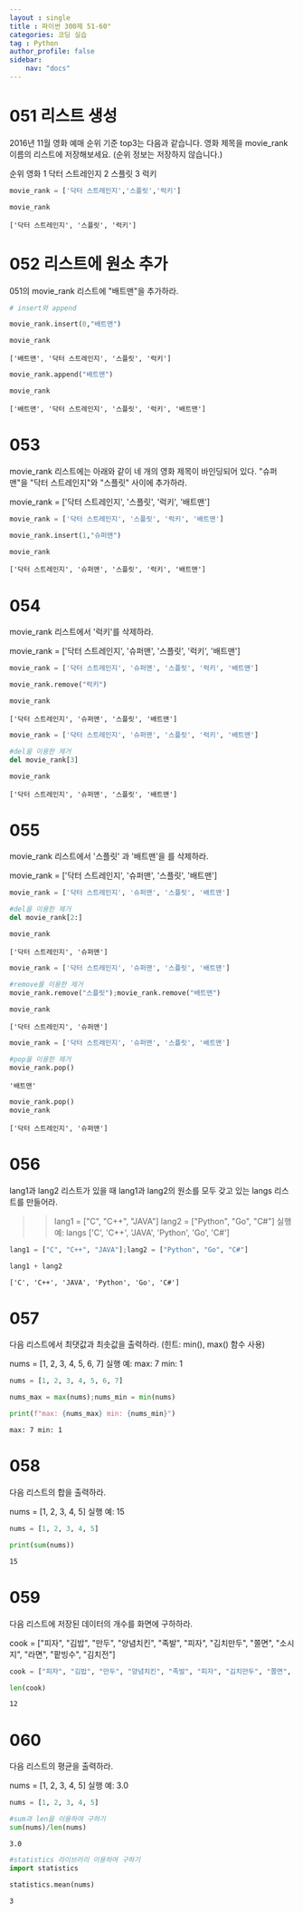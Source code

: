 ```yaml
---
layout : single
title : 파이썬 300제 51-60"
categories: 코딩 실습
tag : Python
author_profile: false
sidebar:
    nav: "docs"
---
```

# 051 리스트 생성
2016년 11월 영화 예매 순위 기준 top3는 다음과 같습니다. 영화 제목을 movie_rank 이름의 리스트에 저장해보세요. (순위 정보는 저장하지 않습니다.)

순위	영화
1	닥터 스트레인지
2	스플릿
3	럭키 


```python
movie_rank = ['닥터 스트레인지','스플릿','럭키']
```


```python
movie_rank
```




    ['닥터 스트레인지', '스플릿', '럭키']



# 052 리스트에 원소 추가
051의 movie_rank 리스트에 "배트맨"을 추가하라.


```python
# insert와 append
```


```python
movie_rank.insert(0,"배트맨")
```


```python
movie_rank
```




    ['배트맨', '닥터 스트레인지', '스플릿', '럭키']




```python
movie_rank.append("배트맨")
```


```python
movie_rank
```




    ['배트맨', '닥터 스트레인지', '스플릿', '럭키', '배트맨']



# 053
movie_rank 리스트에는 아래와 같이 네 개의 영화 제목이 바인딩되어 있다. "슈퍼맨"을 "닥터 스트레인지"와 "스플릿" 사이에 추가하라.

movie_rank = ['닥터 스트레인지', '스플릿', '럭키', '배트맨']


```python
movie_rank = ['닥터 스트레인지', '스플릿', '럭키', '배트맨']
```


```python
movie_rank.insert(1,"슈퍼맨")
```


```python
movie_rank
```




    ['닥터 스트레인지', '슈퍼맨', '스플릿', '럭키', '배트맨']



# 054
movie_rank 리스트에서 '럭키'를 삭제하라.

movie_rank = ['닥터 스트레인지', '슈퍼맨', '스플릿', '럭키', '배트맨']


```python
movie_rank = ['닥터 스트레인지', '슈퍼맨', '스플릿', '럭키', '배트맨']
```


```python
movie_rank.remove("럭키")
```


```python
movie_rank
```




    ['닥터 스트레인지', '슈퍼맨', '스플릿', '배트맨']




```python
movie_rank = ['닥터 스트레인지', '슈퍼맨', '스플릿', '럭키', '배트맨']
```


```python
#del을 이용한 제거
del movie_rank[3]
```


```python
movie_rank
```




    ['닥터 스트레인지', '슈퍼맨', '스플릿', '배트맨']



# 055
movie_rank 리스트에서 '스플릿' 과 '배트맨'을 를 삭제하라.

movie_rank = ['닥터 스트레인지', '슈퍼맨', '스플릿', '배트맨'] 


```python
movie_rank = ['닥터 스트레인지', '슈퍼맨', '스플릿', '배트맨']
```


```python
#del을 이용한 제거
del movie_rank[2:]
```


```python
movie_rank
```




    ['닥터 스트레인지', '슈퍼맨']




```python
movie_rank = ['닥터 스트레인지', '슈퍼맨', '스플릿', '배트맨']
```


```python
#remove를 이용한 제거
movie_rank.remove("스플릿");movie_rank.remove("배트맨")
```


```python
movie_rank
```




    ['닥터 스트레인지', '슈퍼맨']




```python
movie_rank = ['닥터 스트레인지', '슈퍼맨', '스플릿', '배트맨']
```


```python
#pop을 이용한 제거
movie_rank.pop()
```




    '배트맨'




```python
movie_rank.pop()
movie_rank
```




    ['닥터 스트레인지', '슈퍼맨']



# 056
lang1과 lang2 리스트가 있을 때 lang1과 lang2의 원소를 모두 갖고 있는 langs 리스트를 만들어라.

>> lang1 = ["C", "C++", "JAVA"]
>> lang2 = ["Python", "Go", "C#"]
실행 예:
>> langs
['C', 'C++', 'JAVA', 'Python', 'Go', 'C#'] 


```python
lang1 = ["C", "C++", "JAVA"];lang2 = ["Python", "Go", "C#"] 
```


```python
lang1 + lang2
```




    ['C', 'C++', 'JAVA', 'Python', 'Go', 'C#']



# 057
다음 리스트에서 최댓값과 최솟값을 출력하라. (힌트: min(), max() 함수 사용)

nums = [1, 2, 3, 4, 5, 6, 7]
실행 예:
max:  7
min:  1 


```python
nums = [1, 2, 3, 4, 5, 6, 7]
```


```python
nums_max = max(nums);nums_min = min(nums)
```


```python
print(f"max: {nums_max} min: {nums_min}")
```

    max: 7 min: 1
    

# 058
다음 리스트의 합을 출력하라.

nums = [1, 2, 3, 4, 5]
실행 예:
15 


```python
nums = [1, 2, 3, 4, 5]
```


```python
print(sum(nums))
```

    15
    

# 059
다음 리스트에 저장된 데이터의 개수를 화면에 구하하라.

cook = ["피자", "김밥", "만두", "양념치킨", "족발", "피자", "김치만두", "쫄면", "소시지", "라면", "팥빙수", "김치전"] 


```python
cook = ["피자", "김밥", "만두", "양념치킨", "족발", "피자", "김치만두", "쫄면", "소시지", "라면", "팥빙수", "김치전"]
```


```python
len(cook)
```




    12



# 060
다음 리스트의 평균을 출력하라.

nums = [1, 2, 3, 4, 5]
실행 예:
3.0 


```python
nums = [1, 2, 3, 4, 5] 
```


```python
#sum과 len을 이용하여 구하기
sum(nums)/len(nums)
```




    3.0




```python
#statistics 라이브러리 이용하여 구하기
import statistics
```


```python
statistics.mean(nums)
```




    3




```python

```
